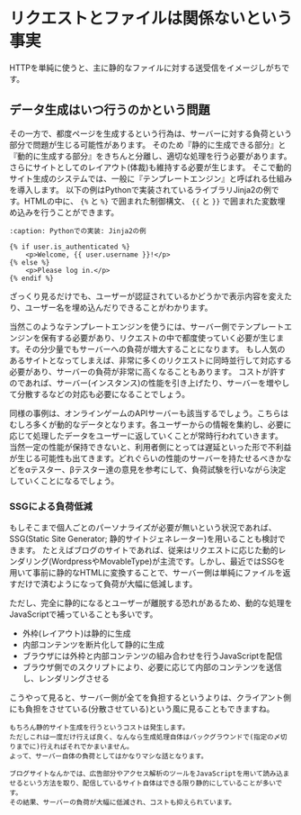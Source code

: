 # リクエストとファイルは関係ないという事実

HTTPを単純に使うと、主に静的なファイルに対する送受信をイメージしがちです。
## データ生成はいつ行うのかという問題



その一方で、都度ページを生成するという行為は、サーバーに対する負荷という部分で問題が生じる可能性があります。
そのため『静的に生成できる部分』と『動的に生成する部分』をきちんと分離し、適切な処理を行う必要があります。
さらにサイトとしてのレイアウト(体裁)も維持する必要が生じます。
そこで動的サイト生成のシステムでは、一般に『テンプレートエンジン』と呼ばれる仕組みを導入します。
以下の例はPythonで実装されているライブラリJinja2の例です。HTMLの中に、 `{%` と `%}` で囲まれた制御構文、 `{{` と `}}` で囲まれた変数埋め込みを行うことができます。

```{code-block}
:caption: Pythonでの実装: Jinja2の例

{% if user.is_authenticated %}
    <p>Welcome, {{ user.username }}!</p>
{% else %}
    <p>Please log in.</p>
{% endif %}
```

ざっくり見るだけでも、ユーザーが認証されているかどうかで表示内容を変えたり、ユーザー名を埋め込んだりできることがわかります。

当然このようなテンプレートエンジンを使うには、サーバー側でテンプレートエンジンを保有する必要があり、リクエストの中で都度使っていく必要が生じます。その分少量でもサーバーへの負荷が増大することになります。
もし人気のあるサイトとなってしまえば、非常に多くのリクエストに同時並行して対応する必要があり、サーバーの負荷が非常に高くなることもあります。
コストが許すのであれば、サーバー(インスタンス)の性能を引き上げたり、サーバーを増やして分散するなどの対応も必要になることでしょう。

同様の事例は、オンラインゲームのAPIサーバーも該当するでしょう。こちらはむしろ多くが動的なデータとなります。各ユーザーからの情報を集約し、必要に応じて処理したデータをユーザーに返していくことが常時行われていきます。
当然一定の性能が保持できないと、利用者側にとっては遅延といった形で不利益が生じる可能性も出てきます。どれぐらいの性能のサーバーを持たせるべきかなどをαテスター、βテスター達の意見を参考にして、負荷試験を行いながら決定していくことになるでしょう。

### SSGによる負荷低減

もしそこまで個人ごとのパーソナライズが必要が無いという状況であれば、SSG(Static Site Generator; 静的サイトジェネレーター)を用いることも検討できます。
たとえばブログのサイトであれば、従来はリクエストに応じた動的レンダリング(WordpressやMovableType)が主流です。しかし、最近ではSSGを用いて事前に静的なHTMLに変換することで、サーバー側は単純にファイルを返すだけで済むようになって負荷が大幅に低減します。

ただし、完全に静的になるとユーザーが離脱する恐れがあるため、動的な処理をJavaScriptで補っていることも多いです。

- 外枠(レイアウト)は静的に生成
- 内部コンテンツを断片化して静的に生成
- ブラウザには外枠と内部コンテンツの組み合わせを行うJavaScriptを配信
- ブラウザ側でのスクリプトにより、必要に応じて内部のコンテンツを送信し、レンダリングさせる

こうやって見ると、サーバー側が全てを負担するというよりは、クライアント側にも負担をさせている(分散させている)という風に見ることもできますね。

```{note}
もちろん静的サイト生成を行うというコストは発生します。
ただしこれは一度だけ行えば良く、なんなら生成処理自体はバックグラウンドで(指定の〆切りまでに)行えればそれでかまいません。
よって、サーバー自体の負荷としてはかなりマシな話となります。
```

```{note}
ブログサイトなんかでは、広告部分やアクセス解析のツールをJavaScriptを用いて読み込ませるという方法を取り、配信しているサイト自体はできる限り静的にしていることが多いです。
その結果、サーバーの負荷が大幅に低減され、コストも抑えられています。
```
